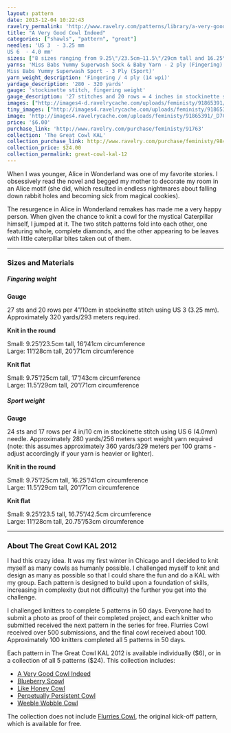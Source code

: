```yaml
---
layout: pattern
date: 2013-12-04 10:22:43
ravelry_permalink: 'http://www.ravelry.com/patterns/library/a-very-good-cowl-indeed'
title: "A Very Good Cowl Indeed"
categories: ["shawls", "pattern", "great"]
needles: 'US 3  - 3.25 mm
US 6  - 4.0 mm'
sizes: ["8 sizes ranging from 9.25\"/23.5cm–11.5\"/29cm tall and 16.25\"/41cm–20.75\"/53cm circumference"]
yarns: 'Miss Babs Yummy Superwash Sock & Baby Yarn - 2 ply (Fingering)
Miss Babs Yummy Superwash Sport - 3 Ply (Sport)'
yarn_weight_description: 'Fingering / 4 ply (14 wpi)'
yardage_description: '280 - 320 yards'
gauge: 'stockinette stitch, fingering weight'
gauge_description: '27 stitches and 20 rows = 4 inches in stockinette stitch, fingering weight'
images: ["http://images4-d.ravelrycache.com/uploads/feministy/91865391/_D7C4111_medium.jpg", "http://images4-d.ravelrycache.com/uploads/Meilindis/93087839/IMG_5778_medium.jpg", "http://images4-d.ravelrycache.com/uploads/feministy/91865495/_D7C4038_medium.jpg", "http://images4-b.ravelrycache.com/uploads/feministy/91865685/_DSC8720_copy_medium.jpg", "http://images4.ravelrycache.com/uploads/feministy/91865590/_DSC8758_medium.jpg", "http://images4-b.ravelrycache.com/uploads/feministy/42482381/_MG_8505_medium.JPG"]
tiny_images: ["http://images4.ravelrycache.com/uploads/feministy/91865391/_D7C4111_square.jpg", "http://images4-b.ravelrycache.com/uploads/Meilindis/93087839/IMG_5778_square.jpg", "http://images4-d.ravelrycache.com/uploads/feministy/91865495/_D7C4038_square.jpg", "http://images4-b.ravelrycache.com/uploads/feministy/91865685/_DSC8720_copy_square.jpg", "http://images4.ravelrycache.com/uploads/feministy/91865590/_DSC8758_square.jpg", "http://images4-b.ravelrycache.com/uploads/feministy/42482381/_MG_8505_square.JPG"]
image: 'http://images4.ravelrycache.com/uploads/feministy/91865391/_D7C4111_square.jpg'
price: '$6.00'
purchase_link: 'http://www.ravelry.com/purchase/feministy/91763'
collection: 'The Great Cowl KAL'
collection_purchase_link: http://www.ravelry.com/purchase/feministy/98461 
collection_price: $24.00 
collection_permalink: great-cowl-kal-12 
---
```

<p>When I was younger, Alice in Wonderland was one of my favorite stories. I obsessively read the novel and begged my mother to decorate my room in an Alice motif (she did, which resulted in endless nightmares about falling down rabbit holes and becoming sick from magical cookies).</p>

<p>The resurgence in Alice in Wonderland remakes has made me a very happy person. When given the chance to knit a cowl for the mystical Caterpillar himself, I jumped at it. The two stitch patterns fold into each other, one featuring whole, complete diamonds, and the other appearing to be leaves with little caterpillar bites taken out of them.</p>
<hr />
<h3 id='sizes_and_materials'>Sizes and Materials</h3>

<h5 id='fingering_weight'>Fingering weight</h5>

<p><strong>Gauge</strong></p>

<p>27 sts and 20 rows per 4&#8221;/10cm in stockinette stitch using US 3 (3.25 mm). Approximately 320 yards/293 meters required.</p>

<p><strong>Knit in the round</strong></p>

<p>Small: 9.25”/23.5cm tall, 16”/41cm circumference <br />Large: 11”/28cm tall, 20”/71cm circumference</p>

<p><strong>Knit flat</strong></p>

<p>Small: 9.75”/25cm tall, 17”/43cm circumference <br />Large: 11.5”/29cm tall, 20”/71cm circumference</p>

<h5 id='sport_weight'>Sport weight</h5>

<p><strong>Gauge</strong></p>

<p>24 sts and 17 rows per 4 in/10 cm in stockinette stitch using US 6 (4.0mm) needle. Approximately 280 yards/256 meters sport weight yarn required (note: this assumes approximately 360 yards/329 meters per 100 grams - adjust accordingly if your yarn is heavier or lighter).</p>

<p><strong>Knit in the round</strong></p>

<p>Small: 9.75”/25cm tall, 16.25”/41cm circumference <br />Large: 11.5”/29cm tall, 20”/71cm circumference</p>

<p><strong>Knit flat</strong></p>

<p>Small: 9.25”/23.5 tall, 16.75”/42.5cm circumference <br />Large: 11”/28cm tall, 20.75”/53cm circumference</p>
<hr />
<h3 id='about_the_great_cowl_kal_2012'>About The Great Cowl KAL 2012</h3>

<p>I had this crazy idea. It was my first winter in Chicago and I decided to knit myself as many cowls as humanly possible. I challenged myself to knit and design as many as possible so that I could share the fun and do a KAL with my group. Each pattern is designed to build upon a foundation of skills, increasing in complexity (but not difficulty) the further you get into the challenge.</p>

<p>I challenged knitters to complete 5 patterns in 50 days. Everyone had to submit a photo as proof of their completed project, and each knitter who submitted received the next pattern in the series for free. Flurries Cowl received over 500 submissions, and the final cowl received about 100. Approximately 100 knitters completed all 5 patterns in 50 days.</p>

<p>Each pattern in The Great Cowl KAL 2012 is available individually ($6), or in a collection of all 5 patterns ($24). This collection includes:</p>

<ul>
<li><a href='http://www.ravelry.com/patterns/library/a-very-good-cowl-indeed'>A Very Good Cowl Indeed</a></li>

<li><a href='http://www.ravelry.com/patterns/library/blueberry-scowl'>Blueberry Scowl</a></li>

<li><a href='http://www.ravelry.com/patterns/library/like-honey-cowl'>Like Honey Cowl</a></li>

<li><a href='http://www.ravelry.com/patterns/library/perpetually-persistent-cowl'>Perpetually Persistent Cowl</a></li>

<li><a href='http://www.ravelry.com/patterns/library/weeble-wobble-cowl'>Weeble Wobble Cowl</a></li>
</ul>

<p>The collection does not include <a href='http://www.ravelry.com/patterns/library/flurries-cowl'>Flurries Cowl</a>, the original kick-off pattern, which is available for free.</p>